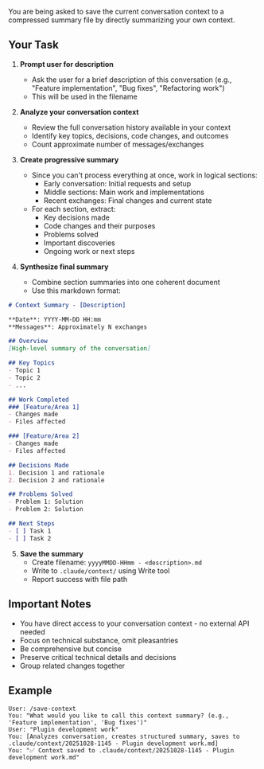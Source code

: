 You are being asked to save the current conversation context to a compressed summary file by directly summarizing your own context.

## Your Task

1. **Prompt user for description**
   - Ask the user for a brief description of this conversation (e.g., "Feature implementation", "Bug fixes", "Refactoring work")
   - This will be used in the filename

2. **Analyze your conversation context**
   - Review the full conversation history available in your context
   - Identify key topics, decisions, code changes, and outcomes
   - Count approximate number of messages/exchanges

3. **Create progressive summary**
   - Since you can't process everything at once, work in logical sections:
     - Early conversation: Initial requests and setup
     - Middle sections: Main work and implementations
     - Recent exchanges: Final changes and current state
   - For each section, extract:
     - Key decisions made
     - Code changes and their purposes
     - Problems solved
     - Important discoveries
     - Ongoing work or next steps

4. **Synthesize final summary**
   - Combine section summaries into one coherent document
   - Use this markdown format:

```markdown
# Context Summary - [Description]

**Date**: YYYY-MM-DD HH:mm
**Messages**: Approximately N exchanges

## Overview
[High-level summary of the conversation]

## Key Topics
- Topic 1
- Topic 2
- ...

## Work Completed
### [Feature/Area 1]
- Changes made
- Files affected

### [Feature/Area 2]
- Changes made
- Files affected

## Decisions Made
1. Decision 1 and rationale
2. Decision 2 and rationale

## Problems Solved
- Problem 1: Solution
- Problem 2: Solution

## Next Steps
- [ ] Task 1
- [ ] Task 2
```

5. **Save the summary**
   - Create filename: `yyyyMMDD-HHmm - <description>.md`
   - Write to `.claude/context/` using Write tool
   - Report success with file path

## Important Notes

- You have direct access to your conversation context - no external API needed
- Focus on technical substance, omit pleasantries
- Be comprehensive but concise
- Preserve critical technical details and decisions
- Group related changes together

## Example

```
User: /save-context
You: "What would you like to call this context summary? (e.g., 'Feature implementation', 'Bug fixes')"
User: "Plugin development work"
You: [Analyzes conversation, creates structured summary, saves to .claude/context/20251028-1145 - Plugin development work.md]
You: "✅ Context saved to .claude/context/20251028-1145 - Plugin development work.md"
```
